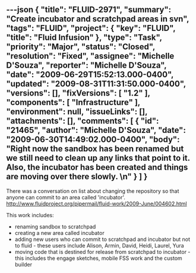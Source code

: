 ---json
{
  "title": "FLUID-2971",
  "summary": "Create incubator and scratchpad areas in svn",
  "tags": "FLUID",
  "project": {
    "key": "FLUID",
    "title": "Fluid Infusion"
  },
  "type": "Task",
  "priority": "Major",
  "status": "Closed",
  "resolution": "Fixed",
  "assignee": "Michelle D'Souza",
  "reporter": "Michelle D'Souza",
  "date": "2009-06-29T15:52:13.000-0400",
  "updated": "2009-08-31T11:31:50.000-0400",
  "versions": [],
  "fixVersions": [
    "1.2"
  ],
  "components": [
    "Infrastructure"
  ],
  "environment": null,
  "issueLinks": [],
  "attachments": [],
  "comments": [
    {
      "id": "21465",
      "author": "Michelle D'Souza",
      "date": "2009-06-30T14:49:02.000-0400",
      "body": "Right now the sandbox has been renamed but we still need to clean up any links that point to it. Also, the incubator has been created and things are moving over there slowly.&#x20;\n"
    }
  ]
}
---
There was a conversation on list about changing the repository so that anyone can commit to an area called 'incubator'. <http://www.fluidproject.org/pipermail/fluid-work/2009-June/004602.html>

This work includes:&#x20;

* renaming sandbox to scratchpad
* creating a new area called incubator
* adding new users who can commit to scratchpad and incubator but not to fluid - these users include Alison, Armin, David, Heidi, Laurel, Yura
* moving code that is destined for release from scratchpad to incubator - this includes the engage sketches, mobile FSS work and the custom builder

        